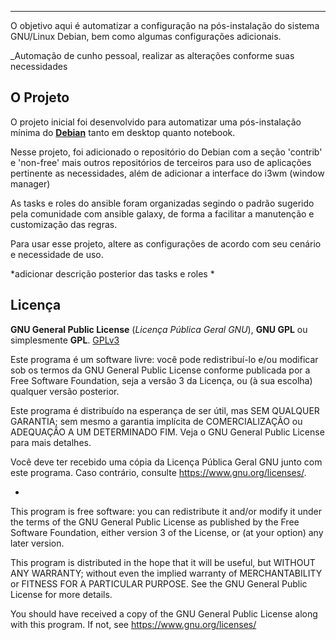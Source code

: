 ---
O objetivo aqui é automatizar a configuração na pós-instalação do sistema GNU/Linux Debian, bem como algumas configurações adicionais. 

_Automação de cunho pessoal, realizar as alterações conforme suas necessidades

## O Projeto

O projeto inicial foi desenvolvido para automatizar uma pós-instalação mínima do **[Debian](https://www.debian.org/)** tanto em desktop quanto notebook.

Nesse projeto, foi adicionado o repositório do Debian com a seção 'contrib' e 'non-free' mais outros repositórios de terceiros para uso de aplicações pertinente as necessidades, além de adicionar a interface do i3wm (window manager)

As tasks e roles do ansible foram organizadas segindo o padrão sugerido pela comunidade com ansible galaxy, de forma a facilitar a manutenção e customização  das regras.

Para usar esse projeto, altere as configurações de acordo com seu cenário e necessidade de uso.


*adicionar descrição posterior das tasks e roles *


## Licença

**GNU General Public License** (_Licença Pública Geral GNU_), **GNU GPL** ou simplesmente **GPL**.
[GPLv3](https://www.gnu.org/licenses/gpl-3.0.html)


Este programa é um software livre: você pode redistribuí-lo e/ou modificar
sob os termos da GNU General Public License conforme publicada por
a Free Software Foundation, seja a versão 3 da Licença, ou
(à sua escolha) qualquer versão posterior.

Este programa é distribuído na esperança de ser útil,
mas SEM QUALQUER GARANTIA; sem mesmo a garantia implícita de
COMERCIALIZAÇÃO ou ADEQUAÇÃO A UM DETERMINADO FIM. Veja o
GNU General Public License para mais detalhes.

Você deve ter recebido uma cópia da Licença Pública Geral GNU
junto com este programa. Caso contrário, consulte <https://www.gnu.org/licenses/>.

*

This program is free software: you can redistribute it and/or modify
it under the terms of the GNU General Public License as published by
the Free Software Foundation, either version 3 of the License, or
(at your option) any later version.

This program is distributed in the hope that it will be useful,
but WITHOUT ANY WARRANTY; without even the implied warranty of
MERCHANTABILITY or FITNESS FOR A PARTICULAR PURPOSE.  See the
GNU General Public License for more details.

You should have received a copy of the GNU General Public License
along with this program.  If not, see <https://www.gnu.org/licenses/>
